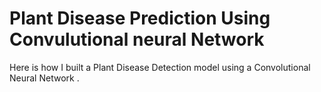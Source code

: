 # Plant Disease Prediction Using Convulutional neural Network

Here is how I built a Plant Disease Detection model using a Convolutional Neural Network .

